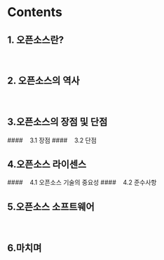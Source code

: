 # Contents

## 1. 오픈소스란?
&nbsp;
## 2. 오픈소스의 역사
&nbsp;
## 3.오픈소스의 장점 및 단점
####&nbsp;&nbsp;&nbsp;&nbsp;3.1 장점
####&nbsp;&nbsp;&nbsp;&nbsp;3.2 단점
&nbsp;
## 4.오픈소스 라이센스
####&nbsp;&nbsp;&nbsp;&nbsp;4.1 오픈소스 기술의 중요성
####&nbsp;&nbsp;&nbsp;&nbsp;4.2 준수사항
&nbsp;
## 5.오픈소스 소프트웨어
&nbsp;
## 6.마치며



